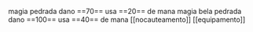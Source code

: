 magia pedrada dano ==70== usa ==20== de mana
magia bela pedrada dano ==100== usa ==40== de mana
[[nocauteamento]]
[[equipamento]]